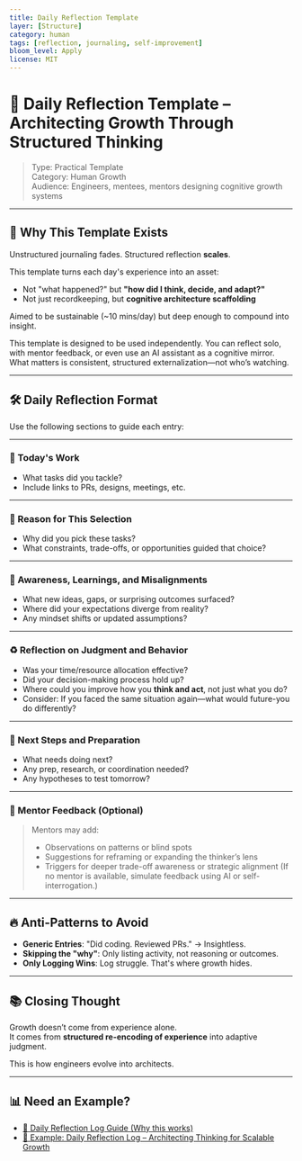 ```yaml
---
title: Daily Reflection Template
layer: [Structure]
category: human
tags: [reflection, journaling, self-improvement]
bloom_level: Apply
license: MIT
---
```


# 📄 Daily Reflection Template – Architecting Growth Through Structured Thinking

> Type: Practical Template  
> Category: Human Growth  
> Audience: Engineers, mentees, mentors designing cognitive growth systems

---

## 🌟 Why This Template Exists

Unstructured journaling fades. Structured reflection **scales**.

This template turns each day's experience into an asset:

- Not "what happened?" but **"how did I think, decide, and adapt?"**
- Not just recordkeeping, but **cognitive architecture scaffolding**

Aimed to be sustainable (~10 mins/day) but deep enough to compound into insight.

This template is designed to be used independently.
You can reflect solo, with mentor feedback, or even use an AI assistant as a cognitive mirror.
What matters is consistent, structured externalization—not who’s watching.

---

## 🛠️ Daily Reflection Format

Use the following sections to guide each entry:

---

### 🔧 Today's Work

- What tasks did you tackle?
- Include links to PRs, designs, meetings, etc.

---

### 🎯 Reason for This Selection

- Why did you pick these tasks?
- What constraints, trade-offs, or opportunities guided that choice?

---

### 🧠 Awareness, Learnings, and Misalignments

- What new ideas, gaps, or surprising outcomes surfaced?
- Where did your expectations diverge from reality?
- Any mindset shifts or updated assumptions?

---

### ♻️ Reflection on Judgment and Behavior

- Was your time/resource allocation effective?
- Did your decision-making process hold up?
- Where could you improve how you **think and act**, not just what you do?
- Consider: If you faced the same situation again—what would future-you do differently?

---

### 📝 Next Steps and Preparation

- What needs doing next?
- Any prep, research, or coordination needed?
- Any hypotheses to test tomorrow?

---

### 💬 Mentor Feedback (Optional)

> Mentors may add:
>
> - Observations on patterns or blind spots
> - Suggestions for reframing or expanding the thinker’s lens
> - Triggers for deeper trade-off awareness or strategic alignment
> (If no mentor is available, simulate feedback using AI or self-interrogation.)

---

## 🔥 Anti-Patterns to Avoid

- **Generic Entries**: "Did coding. Reviewed PRs." → Insightless.
- **Skipping the "why"**: Only listing activity, not reasoning or outcomes.
- **Only Logging Wins**: Log struggle. That's where growth hides.

---

## 📚 Closing Thought

Growth doesn’t come from experience alone.  
It comes from **structured re-encoding of experience** into adaptive judgment.

This is how engineers evolve into architects.

---

## 📊 Need an Example?

- [📘 Daily Reflection Log Guide (Why this works)](./daily-reflection-log-guide.md)
- [🧠 Example: Daily Reflection Log – Architecting Thinking for Scalable Growth](./daily-reflection-log-example.md)

